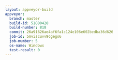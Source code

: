 ```yaml
---
layout: appveyor-build
appveyor:
  branch: master
  build-id: 51880428
  build-number: 818
  commit: 26a91626ae4af6fa1c124e106e602bedba36d626
  job-id: 5mviscuvv9cgego6
  job-number: 5
  os-name: Windows
  test-result: 0
---
```


